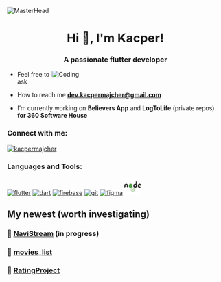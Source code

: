 ![MasterHead](https://github.com/KacperMajcher/kacpermajcher/assets/142928291/2f94f280-7d68-40a3-b58a-a31d7b9cda07)
<h1 align="center">Hi 👋, I'm Kacper!</h1>

<h3 align="center">A passionate flutter developer</h3>
<img align="right" alt= "Coding" width="400" src="https://cdn.dribbble.com/users/1891782/screenshots/14640979/media/2e5fb568fc88a3a0b490852ac936b8d4.png">

- Feel free to ask

- How to reach me **dev.kacpermajcher@gmail.com**

- I’m currently working on **Believers App** and **LogToLife** (private repos)  **for 360 Software House**

<h3 align="left">Connect with me:</h3>
<p align="left">

<a href="https://www.linkedin.com/in/kacpermajcher/" target="blank"><img align="center" src="https://raw.githubusercontent.com/rahuldkjain/github-profile-readme-generator/master/src/images/icons/Social/linked-in-alt.svg" alt="kacpermajcher" height="30" width="40" /></a>


<h3 align="left">Languages and Tools:</h3>
<p align="left">
  <a href="https://flutter.dev" target="_blank" rel="noreferrer"><img src="https://www.vectorlogo.zone/logos/flutterio/flutterio-icon.svg" alt="flutter" width="40" height="40"/></a>
  <a href="https://dart.dev" target="_blank" rel="noreferrer"><img src="https://www.vectorlogo.zone/logos/dartlang/dartlang-icon.svg" alt="dart" width="40" height="40"/></a>
  <a href="https://firebase.google.com/" target="_blank" rel="noreferrer"><img src="https://www.vectorlogo.zone/logos/firebase/firebase-icon.svg" alt="firebase" width="40" height="40"/></a>
  <a href="https://git-scm.com/" target="_blank" rel="noreferrer"><img src="https://www.vectorlogo.zone/logos/git-scm/git-scm-icon.svg" alt="git" width="40" height="40"/></a>
  <a href="https://www.figma.com/" target="_blank" rel="noreferrer"><img src="https://www.vectorlogo.zone/logos/figma/figma-icon.svg" alt="figma" width="40" height="40"/></a>
  <a href="https://nodejs.org" target="_blank" rel="noreferrer"><img src="https://raw.githubusercontent.com/devicons/devicon/master/icons/nodejs/nodejs-original-wordmark.svg" alt="nodejs" width="40" height="40"/></a>
</p>

## **My newest (worth investigating)**
### 🐧 [NaviStream](https://github.com/KacperMajcher/navi_stream) (in progress)
### 🐰 [movies_list](https://github.com/KacperMajcher/movies_list)
### 🐣 [RatingProject](https://github.com/KacperMajcher/rating)
